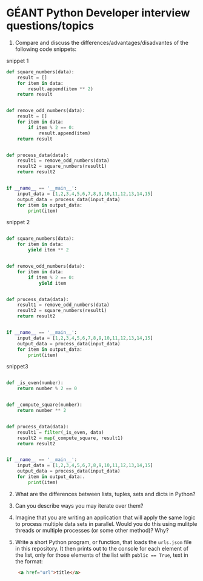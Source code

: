 # GÉANT Python Developer interview questions/topics


1. Compare and discuss the differences/advantages/disadvantes of the following code snippets:

snippet 1

``` python
def square_numbers(data):
    result = []
    for item in data:
        result.append(item ** 2)
    return result


def remove_odd_numbers(data):
    result = []
    for item in data:
        if item % 2 == 0:
            result.append(item)
    return result


def process_data(data):
    result1 = remove_odd_numbers(data)
    result2 = square_numbers(result1)
    return result2


if __name__ == '__main__':
    input_data = [1,2,3,4,5,6,7,8,9,10,11,12,13,14,15]
    output_data = process_data(input_data)
    for item in output_data:
        print(item)
```

snippet 2
```python

def square_numbers(data):
    for item in data:
        yield item ** 2


def remove_odd_numbers(data):
    for item in data:
        if item % 2 == 0:
            yield item


def process_data(data):
    result1 = remove_odd_numbers(data)
    result2 = square_numbers(result1)
    return result2


if __name__ == '__main__':
    input_data = [1,2,3,4,5,6,7,8,9,10,11,12,13,14,15]
    output_data = process_data(input_data)
    for item in output_data:
        print(item)
```

snippet3
```python

def _is_even(number):
    return number % 2 == 0


def _compute_square(number):
    return number ** 2


def process_data(data):
    result1 = filter(_is_even, data)
    result2 = map(_compute_square, result1)
    return result2


if __name__ == '__main__':
    input_data = [1,2,3,4,5,6,7,8,9,10,11,12,13,14,15]
    output_data = process_data(input_data)
    for item in output_data:.
        print(item)
```

2. What are the differences between lists, tuples, sets and dicts in Python?

3. Can you describe ways you may iterate over them?

4. Imagine that you are writing an application that will apply the same logic to
   process multiple data sets in parallel.  Would you do this using mulitple threads
   or multiple processes (or some other method)?  Why?

5. Write a short Python program, or function, that loads the `urls.json` file in this
   repository.  It then prints out to the console for each element of the list, only for
   those elements of the list with `public == True`, text in the format:

   ```html
    <a href="url">title</a>
   ```
